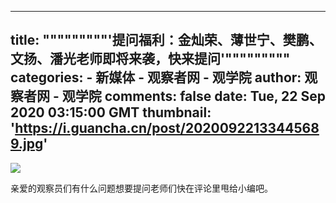 
---
title: """""""""'提问福利：金灿荣、薄世宁、樊鹏、文扬、潘光老师即将来袭，快来提问'"""""""""
categories: 
    - 新媒体
    - 观察者网 - 观学院
author: 观察者网 - 观学院
comments: false
date: Tue, 22 Sep 2020 03:15:00 GMT
thumbnail: 'https://i.guancha.cn/post/20200922133445689.jpg'
---

<div>   
<img src="https://i.guancha.cn/post/20200922133445689.jpg" referrerpolicy="no-referrer"><p>亲爱的观察员们有什么问题想要提问老师们快在评论里甩给小编吧。</p>  
</div>
            